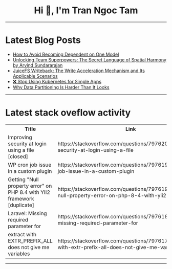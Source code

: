 <h1 align="center">Hi 👋, I'm Tran Ngoc Tam</h1>

---

# Latest Blog Posts 
<!-- BLOG-POST-LIST:START -->
- [How to Avoid Becoming Dependent on One Model](https://dev.to/leena_malhotra/how-to-avoid-becoming-dependent-on-one-model-68j)
- [Unlocking Team Superpowers: The Secret Language of Spatial Harmony by Arvind Sundararajan](https://dev.to/arvindsundararajan/unlocking-team-superpowers-the-secret-language-of-spatial-harmony-by-arvind-sundararajan-540a)
- [JuiceFS Writeback: The Write Acceleration Mechanism and Its Applicable Scenarios](https://dev.to/daswu/juicefs-writeback-the-write-acceleration-mechanism-and-its-applicable-scenarios-4787)
- [❌ Stop Using Kubernetes for Simple Apps](https://dev.to/abdelghani_alhijawi_499197ca/stop-using-kubernetes-for-simple-apps-2if3)
- [Why Data Partitioning Is Harder Than It Looks](https://dev.to/dct_technology/why-data-partitioning-is-harder-than-it-looks-4hc9)
<!-- BLOG-POST-LIST:END -->

---

# Latest stack oveflow activity
<table>
  <tr><th>Title</th><th>Link</th></tr>
  <!-- STACKOVERFLOW:START --><tr><td>Improving security at login using a file [closed]</td><td>https://stackoverflow.com/questions/79762036/improving-security-at-login-using-a-file</td></tr><tr><td>WP cron job issue in a custom plugin</td><td>https://stackoverflow.com/questions/79761974/wp-cron-job-issue-in-a-custom-plugin</td></tr><tr><td>Getting &quot;Null property error&quot; on PHP 8.4 with YII2 framework [duplicate]</td><td>https://stackoverflow.com/questions/79761946/getting-null-property-error-on-php-8-4-with-yii2-framework</td></tr><tr><td>Laravel: Missing required parameter for</td><td>https://stackoverflow.com/questions/79761891/laravel-missing-required-parameter-for</td></tr><tr><td>extract with EXTR_PREFIX_ALL does not give me variables</td><td>https://stackoverflow.com/questions/79761738/extract-with-extr-prefix-all-does-not-give-me-variables</td></tr><!-- STACKOVERFLOW:END -->
</table>

---


